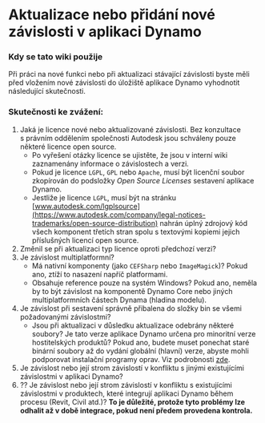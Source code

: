 # Aktualizace nebo přidání nové závislosti v aplikaci Dynamo

### Kdy se tato wiki použije
Při práci na nové funkci nebo při aktualizaci stávající závislosti byste měli před vložením nové závislosti do úložiště aplikace Dynamo vyhodnotit následující skutečnosti.

### Skutečnosti ke zvážení:
1. Jaká je licence nové nebo aktualizované závislosti. Bez konzultace s právním oddělením společnosti Autodesk jsou schváleny pouze některé licence open source.
    * Po vyřešení otázky licence se ujistěte, že jsou v interní wiki zaznamenány informace o závislostech a verzi.
    * Pokud je licence `LGPL`, `GPL` nebo `Apache`, musí být licenční soubor zkopírován do podsložky _Open Source Licenses_ sestavení aplikace Dynamo.
    * Jestliže je licence `LGPL`, musí být na stránku [www.autodesk.com/lgplsource](https://www.autodesk.com/company/legal-notices-trademarks/open-source-distribution) nahrán úplný zdrojový kód všech komponent třetích stran spolu s textovými kopiemi jejich příslušných licencí open source.
2. Změnil se při aktualizaci typ licence oproti předchozí verzi?
3. Je závislost multiplatformní? 
    * Má nativní komponenty (jako `CEFSharp` nebo `ImageMagick`)? Pokud ano, ztíží to nasazení napříč platformami.
    * Obsahuje reference pouze na systém Windows? Pokud ano, neměla by to být závislost na komponentě Dynamo Core nebo jiných multiplatformních částech Dynama (hladina modelu).
4. Je závislost při sestavení správně přibalena do složky bin se všemi požadovanými závislostmi?
    * Jsou při aktualizaci v důsledku aktualizace odebrány některé soubory? Je tato verze aplikace Dynamo určena pro minoritní verze hostitelských produktů? Pokud ano, budete muset ponechat staré binární soubory až do vydání globální (hlavní) verze, abyste mohli podporovat instalační programy oprav. Viz podrobnosti [zde](https://github.com/DynamoDS/Dynamo/tree/master/extern/legacy_remove_me).
5. Je závislost nebo její strom závislostí v konfliktu s jinými existujícími závislostmi v aplikaci Dynamo?
6. ?? Je závislost nebo její strom závislostí v konfliktu s existujícími závislostmi v produktech, které integrují aplikaci Dynamo během procesu (Revit, Civil atd.)? **To je důležité, protože tyto problémy lze odhalit až v době integrace, pokud není předem provedena kontrola.**